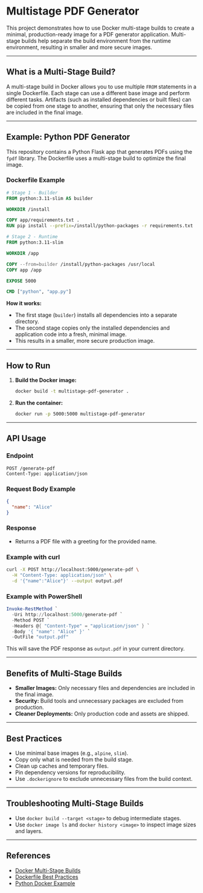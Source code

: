 # Multistage PDF Generator

This project demonstrates how to use Docker multi-stage builds to create a minimal, production-ready image for a PDF generator application. Multi-stage builds help separate the build environment from the runtime environment, resulting in smaller and more secure images.

---

## What is a Multi-Stage Build?

A multi-stage build in Docker allows you to use multiple `FROM` statements in a single Dockerfile. Each stage can use a different base image and perform different tasks. Artifacts (such as installed dependencies or built files) can be copied from one stage to another, ensuring that only the necessary files are included in the final image.

---

## Example: Python PDF Generator

This repository contains a Python Flask app that generates PDFs using the `fpdf` library. The Dockerfile uses a multi-stage build to optimize the final image.

### Dockerfile Example

```dockerfile
# Stage 1 - Builder
FROM python:3.11-slim AS builder

WORKDIR /install

COPY app/requirements.txt .
RUN pip install --prefix=/install/python-packages -r requirements.txt

# Stage 2 - Runtime
FROM python:3.11-slim

WORKDIR /app

COPY --from=builder /install/python-packages /usr/local
COPY app /app

EXPOSE 5000

CMD ["python", "app.py"]
```

**How it works:**

- The first stage (`builder`) installs all dependencies into a separate directory.
- The second stage copies only the installed dependencies and application code into a fresh, minimal image.
- This results in a smaller, more secure production image.

---

## How to Run

1. **Build the Docker image:**
   ```bash
   docker build -t multistage-pdf-generator .
   ```

2. **Run the container:**
   ```bash
   docker run -p 5000:5000 multistage-pdf-generator
   ```

---

## API Usage

### Endpoint

```
POST /generate-pdf
Content-Type: application/json
```

### Request Body Example

```json
{
  "name": "Alice"
}
```

### Response

- Returns a PDF file with a greeting for the provided name.

### Example with curl

```bash
curl -X POST http://localhost:5000/generate-pdf \
  -H "Content-Type: application/json" \
  -d '{"name":"Alice"}' --output output.pdf
```

### Example with PowerShell

```powershell
Invoke-RestMethod `
  -Uri http://localhost:5000/generate-pdf `
  -Method POST `
  -Headers @{ "Content-Type" = "application/json" } `
  -Body '{ "name": "Alice" }' `
  -OutFile "output.pdf"
```

This will save the PDF response as `output.pdf` in your current directory.

---

## Benefits of Multi-Stage Builds

- **Smaller Images:** Only necessary files and dependencies are included in the final image.
- **Security:** Build tools and unnecessary packages are excluded from production.
- **Cleaner Deployments:** Only production code and assets are shipped.

---

## Best Practices

- Use minimal base images (e.g., `alpine`, `slim`).
- Copy only what is needed from the build stage.
- Clean up caches and temporary files.
- Pin dependency versions for reproducibility.
- Use `.dockerignore` to exclude unnecessary files from the build context.

---

## Troubleshooting Multi-Stage Builds

- Use `docker build --target <stage>` to debug intermediate stages.
- Use `docker image ls` and `docker history <image>` to inspect image sizes and layers.

---

## References

- [Docker Multi-Stage Builds](https://docs.docker.com/develop/develop-images/multistage-build/)
- [Dockerfile Best Practices](https://docs.docker.com/develop/develop-images/dockerfile_best-practices/)
- [Python Docker Example](https://docs.docker.com/samples/python/)
